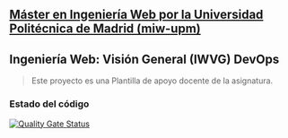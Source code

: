 ## [Máster en Ingeniería Web por la Universidad Politécnica de Madrid (miw-upm)](http://miw.etsisi.upm.es)
## Ingeniería Web: Visión General (IWVG) DevOps
> Este proyecto es una Plantilla de apoyo docente de la asignatura.

### Estado del código

[![Quality Gate Status](https://sonarcloud.io/api/project_badges/measure?project=iwvg-devops-lemus-luis&metric=alert_status)](https://sonarcloud.io/summary/new_code?id=iwvg-devops-lemus-luis)